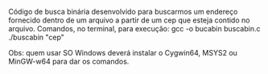 Código de busca binária desenvolvido para buscarmos um endereço fornecido dentro de um arquivo a partir de um cep que esteja contido no arquivo.
Comandos, no terminal, para execução:
gcc -o bucabin buscabin.c
./buscabin "cep"

Obs: quem usar SO Windows deverá instalar o Cygwin64, MSYS2 ou MinGW-w64 para dar os comandos.
